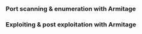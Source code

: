 
### Port scanning & enumeration with Armitage 



### Exploiting & post exploitation with Armitage 


